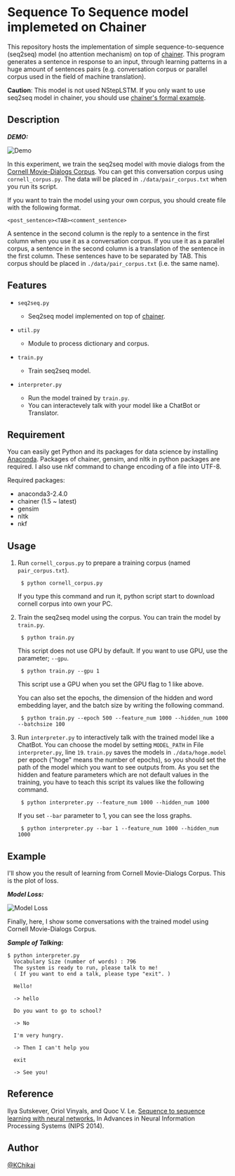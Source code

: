 # Sequence To Sequence model implemeted on Chainer 

This repository hosts the implementation of simple sequence-to-sequence (seq2seq) model (no attention mechanism)
on top of [chainer][chainer].
This program generates a sentence in response to an input, through learning patterns in a huge amount of sentences pairs 
(e.g. conversation corpus or parallel corpus used in the field of machine translation). 

__Caution__: This model is not used NStepLSTM. 
If you only want to use seq2seq model in chainer, you should use [chainer's formal example][chainer_seq2seq]. 

[chainer]: https://github.com/pfnet/chainer "chainer"
[chainer_seq2seq]: https://github.com/pfnet/chainer/blob/seq2seq/examples/seq2seq/seq2seq.py "chainer_seq2seq"



## Description

***DEMO:***

![Demo](https://github.com/OnizukaLab/SimpleSeq2Seq/blob/master/data/s2s_sample.gif?raw=true)

In this experiment, we train the seq2seq model with movie dialogs 
from the [Cornell Movie-Dialogs Corpus][cornell].
You can get this conversation corpus using `cornell_corpus.py`.
The data will be placed in `./data/pair_corpus.txt` when you run its script.

If you want to train the model using your own corpus, you should create file with the following format.
    
    <post_sentence><TAB><comment_sentence>

A sentence in the second column is the reply to a sentence in the first column 
when you use it as a conversation corpus.
If you use it as a parallel corpus, 
a sentence in the second column is a translation of the sentence in the first column.
These sentences have to be separated by TAB.
This corpus should be placed in `./data/pair_corpus.txt` (i.e. the same name). 

[cornell]: https://people.mpi-sws.org/~cristian/Cornell_Movie-Dialogs_Corpus.html "cornell"



## Features

- `seq2seq.py`
  - Seq2seq model implemented on top of [chainer][chainer].

- `util.py`
  - Module to process dictionary and corpus.

- `train.py`
  - Train seq2seq model.

- `interpreter.py`
  - Run the model trained by `train.py`.
  - You can interactevely talk with your model like a ChatBot or Translator.


## Requirement

You can easily get Python and its packages for data science by installing [Anaconda][anaconda].
Packages of chainer, gensim, and nltk in python packages are required.
I also use nkf command to change encoding of a file into UTF-8.

Required packages:
- anaconda3-2.4.0
- chainer (1.5 ~ latest)
- gensim
- nltk
- nkf

[anaconda]: https://www.continuum.io/ "anaconda"


## Usage

1. Run `cornell_corpus.py` to prepare a training corpus (named `pair_corpus.txt`).
   
   ~~~
    $ python cornell_corpus.py
   ~~~
   
   If you type this command and run it, 
   python script start to download cornell corpus into own your PC.
   
2. Train the seq2seq model using the corpus.
   You can train the model by `train.py`.

   ~~~
    $ python train.py
   ~~~
   
   This script does not use GPU by default.
   If you want to use GPU, use the parameter; `--gpu`.
   
   ~~~
    $ python train.py --gpu 1
   ~~~
   
   This script use a GPU when you set the GPU flag to 1 like above.
   
   You can also set the epochs, the dimension of the hidden and word embedding layer, and the batch size
   by writing the following command.
   
   ~~~
    $ python train.py --epoch 500 --feature_num 1000 --hidden_num 1000 --batchsize 100
   ~~~

3. Run `interpreter.py` to interactively talk with the trained model like a ChatBot.
   You can choose the model by setting `MODEL_PATH` in File `interpreter.py`, line `19`.
   `train.py` saves the models in `./data/hoge.model` per epoch ("hoge" means the number of epochs),
   so you should set the path of the model which you want to see outputs from.
   As you set the hidden and feature parameters which are not default values in the training, 
   you have to teach this script its values like the following command.

   ~~~
    $ python interpreter.py --feature_num 1000 --hidden_num 1000
   ~~~ 
   
   If you set `--bar` parameter to 1, you can see the loss graphs.
   
   ~~~
    $ python interpreter.py --bar 1 --feature_num 1000 --hidden_num 1000
   ~~~ 
   

## Example

I'll show you the result of learning from Cornell Movie-Dialogs Corpus.
This is the plot of loss.


***Model Loss:***

![Model Loss](https://github.com/OnizukaLab/SimpleSeq2Seq/blob/master/data/train160epochs.png?raw=true)


Finally, here, I show some conversations with the trained model using Cornell Movie-Dialogs Corpus. 

***Sample of Talking:***

    $ python interpreter.py
      Vocabulary Size (number of words) : 796
      The system is ready to run, please talk to me!
      ( If you want to end a talk, please type "exit". )
      
      Hello!
      
      -> hello
      
      Do you want to go to school?
      
      -> No
      
      I'm very hungry.
      
      -> Then I can't help you
      
      exit
      
      -> See you!


## Reference 

Ilya Sutskever, Oriol Vinyals, and Quoc V. Le.
[Sequence to sequence learning with neural networks.][s2s_paper]
In Advances in Neural Information Processing Systems (NIPS 2014).

[s2s_paper]: http://papers.nips.cc/paper/5346-information-based-learning-by-agents-in-unbounded-state-spaces.pdf "s2s_paper"

## Author

[@KChikai](https://github.com/KChikai)

